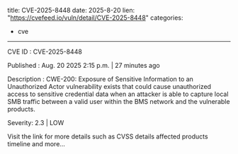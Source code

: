  
title: CVE-2025-8448
date: 2025-8-20
lien: "https://cvefeed.io/vuln/detail/CVE-2025-8448"
categories:
  - cve
---

CVE ID : CVE-2025-8448

Published :  Aug. 20
2025
2:15 p.m. | 27 minutes ago

Description : CWE-200: Exposure of Sensitive Information to an Unauthorized Actor vulnerability exists that could cause unauthorized access to sensitive credential data when an attacker is able to capture local SMB traffic between a valid user within the BMS network and the vulnerable products.

Severity: 2.3 | LOW

Visit the link for more details
such as CVSS details
affected products
timeline
and more...
